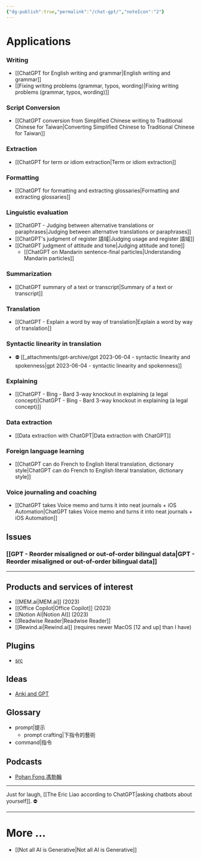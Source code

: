 ```yaml
---
{"dg-publish":true,"permalink":"/chat-gpt/","noteIcon":"2"}
---
```


# Applications

### Writing
- [[ChatGPT for English writing and grammar\|English writing and grammar]]
- [[Fixing writing problems (grammar, typos, wording)\|Fixing writing problems (grammar, typos, wording)]]

### Script Conversion
- [[ChatGPT conversion from Simplified Chinese writing to Traditional Chinese for Taiwan\|Converting Simplified Chinese to Traditional Chinese for Taiwan]]

### Extraction
- [[ChatGPT for term or idiom extraction\|Term or idiom extraction]]

### Formatting
- [[ChatGPT for formatting and extracting glossaries\|Formatting and extracting glossaries]]

### Linguistic evaluation
- [[ChatGPT - Judging between alternative translations or paraphrases\|Judging between alternative translations or paraphrases]]
- [[ChatGPT's judgment of register 語域\|Judging usage and register 語域]]
- [[ChatGPT judgment of attitude and tone\|Judging attitude and tone]]
	- [[ChatGPT on Mandarin sentence-final particles\|Understanding Mandarin particles]]

### Summarization
- [[ChatGPT summary of a text or transcript\|Summary of a text or transcript]]

### Translation 
- [[ChatGPT - Explain a word by way of translation\|Explain a word by way of translation]]

### Syntactic linearity in translation
- ⛔️ [[_attachments/gpt-archive/gpt 2023-06-04 - syntactic linearity and spokenness\|gpt 2023-06-04 - syntactic linearity and spokenness]]

### Explaining
- [[ChatGPT - Bing - Bard 3-way knockout in explaining (a legal concept)\|ChatGPT - Bing - Bard 3-way knockout in explaining (a legal concept)]]

### Data extraction
- [[Data extraction with ChatGPT\|Data extraction with ChatGPT]]

### Foreign language learning
- [[ChatGPT can do French to English literal translation, dictionary style\|ChatGPT can do French to English literal translation, dictionary style]]

### Voice journaling and coaching
- [[ChatGPT takes Voice memo and turns it into neat journals + iOS Automation\|ChatGPT takes Voice memo and turns it into neat journals + iOS Automation]]

## Issues

###  [[GPT - Reorder misaligned or out-of-order bilingual data\|GPT - Reorder misaligned or out-of-order bilingual data]]

---
## Products and services of interest
- [[MEM.ai\|MEM.ai]] (2023)
- [[Office Copilot\|Office Copilot]] (2023)
- [[Notion AI\|Notion AI]] (2023)
- [[Readwise Reader\|Readwise Reader]]
- [[Rewind.ai\|Rewind.ai]] (requires newer MacOS \[12 and up\] than I have)

## Plugins
- [src](https://www.playpcesor.com/2023/05/4-chatgpt-plugins-ai.html)

## Ideas
- [Anki and GPT](https://news.ycombinator.com/item?id=34622913)

## Glossary
- prompt|提示
	- prompt crafting|下指令的藝術
- command|指令

## Podcasts
- [Pohan Fong 馮勃翰](https://open.firstory.me/story/cler01irx00tp01vw4b0pbgkt)

---
Just for laugh, [[The Eric Liao according to ChatGPT\|asking chatbots about yourself]].  ⛔️

---
# More ...

- [[Not all AI is Generative\|Not all AI is Generative]]